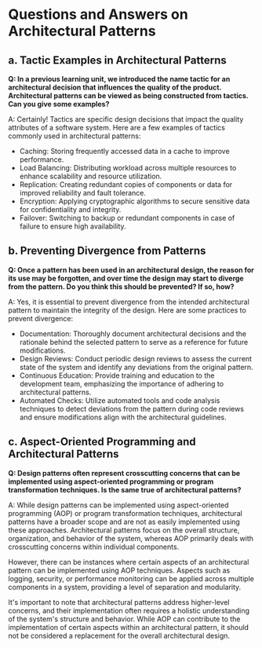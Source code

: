 # Questions and Answers on Architectural Patterns

## a. Tactic Examples in Architectural Patterns

**Q: In a previous learning unit, we introduced the name tactic for an architectural decision that influences the quality of the product. Architectural patterns can be viewed as being constructed from tactics. Can you give some examples?**

A: Certainly! Tactics are specific design decisions that impact the quality attributes of a software system. Here are a few examples of tactics commonly used in architectural patterns:

- Caching: Storing frequently accessed data in a cache to improve performance.
- Load Balancing: Distributing workload across multiple resources to enhance scalability and resource utilization.
- Replication: Creating redundant copies of components or data for improved reliability and fault tolerance.
- Encryption: Applying cryptographic algorithms to secure sensitive data for confidentiality and integrity.
- Failover: Switching to backup or redundant components in case of failure to ensure high availability.

## b. Preventing Divergence from Patterns

**Q: Once a pattern has been used in an architectural design, the reason for its use may be forgotten, and over time the design may start to diverge from the pattern. Do you think this should be prevented? If so, how?**

A: Yes, it is essential to prevent divergence from the intended architectural pattern to maintain the integrity of the design. Here are some practices to prevent divergence:

- Documentation: Thoroughly document architectural decisions and the rationale behind the selected pattern to serve as a reference for future modifications.
- Design Reviews: Conduct periodic design reviews to assess the current state of the system and identify any deviations from the original pattern.
- Continuous Education: Provide training and education to the development team, emphasizing the importance of adhering to architectural patterns.
- Automated Checks: Utilize automated tools and code analysis techniques to detect deviations from the pattern during code reviews and ensure modifications align with the architectural guidelines.

## c. Aspect-Oriented Programming and Architectural Patterns

**Q: Design patterns often represent crosscutting concerns that can be implemented using aspect-oriented programming or program transformation techniques. Is the same true of architectural patterns?**

A: While design patterns can be implemented using aspect-oriented programming (AOP) or program transformation techniques, architectural patterns have a broader scope and are not as easily implemented using these approaches. Architectural patterns focus on the overall structure, organization, and behavior of the system, whereas AOP primarily deals with crosscutting concerns within individual components.

However, there can be instances where certain aspects of an architectural pattern can be implemented using AOP techniques. Aspects such as logging, security, or performance monitoring can be applied across multiple components in a system, providing a level of separation and modularity.

It's important to note that architectural patterns address higher-level concerns, and their implementation often requires a holistic understanding of the system's structure and behavior. While AOP can contribute to the implementation of certain aspects within an architectural pattern, it should not be considered a replacement for the overall architectural design.

